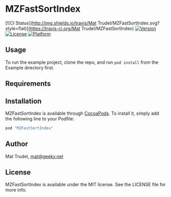 # MZFastSortIndex

[![CI Status](http://img.shields.io/travis/Mat Trudel/MZFastSortIndex.svg?style=flat)](https://travis-ci.org/Mat Trudel/MZFastSortIndex)
[![Version](https://img.shields.io/cocoapods/v/MZFastSortIndex.svg?style=flat)](http://cocoapods.org/pods/MZFastSortIndex)
[![License](https://img.shields.io/cocoapods/l/MZFastSortIndex.svg?style=flat)](http://cocoapods.org/pods/MZFastSortIndex)
[![Platform](https://img.shields.io/cocoapods/p/MZFastSortIndex.svg?style=flat)](http://cocoapods.org/pods/MZFastSortIndex)

## Usage

To run the example project, clone the repo, and run `pod install` from the Example directory first.

## Requirements

## Installation

MZFastSortIndex is available through [CocoaPods](http://cocoapods.org). To install
it, simply add the following line to your Podfile:

```ruby
pod "MZFastSortIndex"
```

## Author

Mat Trudel, mat@geeky.net

## License

MZFastSortIndex is available under the MIT license. See the LICENSE file for more info.
